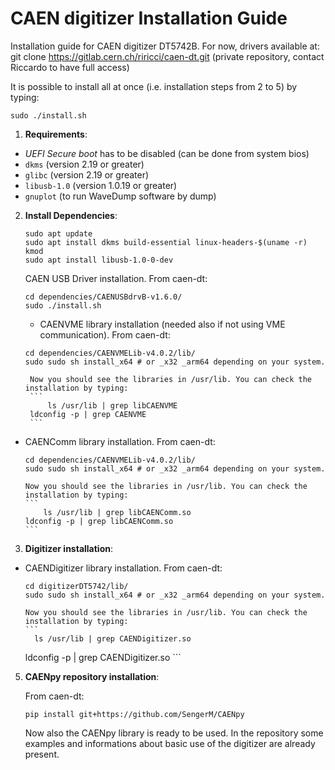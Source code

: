 # CAEN digitizer Installation Guide
Installation guide for CAEN digitizer DT5742B.
For now, drivers available at: 
git clone https://gitlab.cern.ch/riricci/caen-dt.git (private repository, contact Riccardo to have full access)

It is possible to install all at once (i.e. installation steps from 2 to 5) by typing: 

```
sudo ./install.sh
```

1. **Requirements**:
  - *UEFI Secure boot* has to be disabled (can be done from system bios)
  - `dkms` (version 2.19 or greater)
  - `glibc` (version 2.19 or greater)
  - `libusb-1.0` (version 1.0.19 or greater)
  - `gnuplot` (to run WaveDump software by dump)
  
2. **Install Dependencies**:
    ```
    sudo apt update
    sudo apt install dkms build-essential linux-headers-$(uname -r) kmod
    sudo apt install libusb-1.0-0-dev
    ```
	
	CAEN USB Driver installation. From caen-dt:
    ```
	cd dependencies/CAENUSBdrvB-v1.6.0/
	sudo ./install.sh
    ```

	- CAENVME library installation (needed also if not using VME communication). From caen-dt:
    ```
    cd dependencies/CAENVMELib-v4.0.2/lib/
    sudo sudo sh install_x64 # or _x32 _arm64 depending on your system.
    ```
	    Now you should see the libraries in /usr/lib. You can check the installation by typing: 
        ```
	    	ls /usr/lib | grep libCAENVME
        ldconfig -p | grep CAENVME
        ```

        
  - CAENComm library installation. From caen-dt:
    ```
    cd dependencies/CAENVMELib-v4.0.2/lib/
    sudo sudo sh install_x64 # or _x32 _arm64 depending on your system.
    ```
	    Now you should see the libraries in /usr/lib. You can check the installation by typing: 
        ```
		    ls /usr/lib | grep libCAENComm.so
        ldconfig -p | grep libCAENComm.so
        ```

3. **Digitizer installation**:
  
  - CAENDigitizer library installation. From caen-dt:
    ```
    cd digitizerDT5742/lib/
    sudo sudo sh install_x64 # or _x32 _arm64 depending on your system.
    ```
	    Now you should see the libraries in /usr/lib. You can check the installation by typing: 
        ```
		  ls /usr/lib | grep CAENDigitizer.so
      ldconfig -p | grep CAENDigitizer.so
        ```


5. **CAENpy repository installation**:
    
    From caen-dt:
    ```
    pip install git+https://github.com/SengerM/CAENpy
    ```
    Now also the CAENpy library is ready to be used. In the repository some examples and informations about basic use of the digitizer are already present. 

     
     
